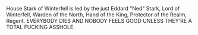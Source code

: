 House Stark of Winterfell is led by the just Eddard "Ned" Stark, Lord of
Winterfell, Warden of the North, Hand of the King, Protector of the Realm,
Regent.  EVERYBODY DIES AND NOBODY FEELS GOOD UNLESS THEY'RE A TOTAL FUCKING
ASSHOLE.
